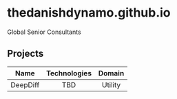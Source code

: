 # thedanishdynamo.github.io
Global Senior Consultants 

## Projects

| Name | Technologies | Domain |
| :---: | :---: | :---: |
| DeepDiff | TBD | Utility |


